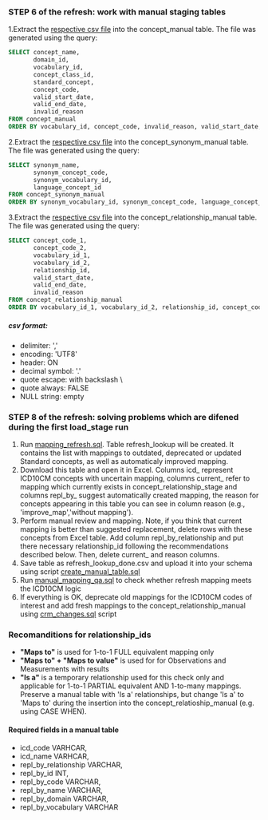 ### STEP 6 of the refresh: work with manual staging tables
1.Extract the [respective csv file](https://drive.google.com/file/d/1iCmdHud7Y296SpeOan0vNNJEsg4qBsin/view?usp=sharing) into the concept_manual table. The file was generated using the query:
```sql
SELECT concept_name,
       domain_id,
       vocabulary_id,
       concept_class_id,
       standard_concept,
       concept_code,
       valid_start_date,
       valid_end_date,
       invalid_reason
FROM concept_manual
ORDER BY vocabulary_id, concept_code, invalid_reason, valid_start_date, valid_end_date, concept_name;
```
2.Extract the [respective csv file](https://drive.google.com/file/d/1C9qVJwR369y9Jk02iS-qK45Gn5iGGRJr/view?usp=sharing) into the concept_synonym_manual table. The file was generated using the query:
```sql
SELECT synonym_name,
       synonym_concept_code,
       synonym_vocabulary_id,
       language_concept_id
FROM concept_synonym_manual
ORDER BY synonym_vocabulary_id, synonym_concept_code, language_concept_id, synonym_name;`
```
3.Extract the [respective csv file](https://drive.google.com/file/d/1uUrkcknqIogs4Os0Hqu51WjSPo0C5mvH/view?usp=sharing) into the concept_relationship_manual table. The file was generated using the query:
```sql
SELECT concept_code_1,
       concept_code_2,
       vocabulary_id_1,
       vocabulary_id_2,
       relationship_id,
       valid_start_date,
       valid_end_date,
       invalid_reason
FROM concept_relationship_manual
ORDER BY vocabulary_id_1, vocabulary_id_2, relationship_id, concept_code_1, concept_code_2, invalid_reason, valid_start_date, valid_end_date;
```
##### csv format:
- delimiter: ','
- encoding: 'UTF8'
- header: ON
- decimal symbol: '.'
- quote escape: with backslash \
- quote always: FALSE
- NULL string: empty

### STEP 8 of the refresh: solving problems which are difened during the first load_stage run
1. Run [mapping_refresh.sql](https://github.com/OHDSI/Vocabulary-v5.0/blob/icd10cm-documentation/ICD10CM/manual_work/mapping_refresh.sql). Table refresh_lookup will be created. It contains the list with mappings to outdated, deprecated or updated Standard concepts, as well as automaticaly improved mapping. 
2. Download this table and open it in Excel. Columns icd_ represent ICD10CM concepts with uncertain mapping, columns current_ refer to mapping which currently exists in concept_relationship_stage and columns repl_by_ suggest automatically created mapping, the reason for concepts appearing in this table you can see in column reason (e.g., 'improve_map','without mapping').
3. Perform manual review and mapping. Note, if you think that current mapping is better than suggested replacement, delete rows with these concepts from Excel table. Add column repl_by_relationship and put there necessary relationship_id following the recommendations described below. Then, delete current_ and reason columns.
4. Save table as refresh_lookup_done.csv and upload it into your schema using script [create_manual_table.sql](https://github.com/OHDSI/Vocabulary-v5.0/blob/icd10cm-documentation/ICD10CM/manual_work/create_manual_table.sql)
5. Run [manual_mapping_qa.sql](https://github.com/OHDSI/Vocabulary-v5.0/blob/icd10cm-documentation/ICD10CM/manual_work/manual_mapping_qa.sql) to check whether refresh mapping meets the ICD10CM logic
6. If everything is OK, deprecate old mappings for the ICD10CM codes of interest and add fresh mappings to the concept_relationship_manual using [crm_changes.sql](https://github.com/OHDSI/Vocabulary-v5.0/blob/icd10cm-documentation/ICD10CM/manual_work/crm_changes.sql) script

### Recomanditions for relationship_ids
  * **"Maps to"** is used for 1-to-1 FULL equivalent mapping only
  * **"Maps to" + "Maps to value"** is used for for Observations and Measurements with results
  * **"Is a"** is a temporary relationship used for this check only and applicable for 1-to-1 PARTIAL equivalent AND 1-to-many mappings.
Preserve a manual table with 'Is a' relationships, but change 'Is a' to 'Maps to' during the insertion into the concept_relatioship_manual (e.g. using CASE WHEN).

#### Required fields in a manual table 
- icd_code VARHCAR, 
- icd_name VARHCAR, 
- repl_by_relationship VARCHAR, 
- repl_by_id INT, 
- repl_by_code VARCHAR, 
- repl_by_name VARCHAR,
- repl_by_domain VARCHAR,
- repl_by_vocabulary VARCHAR
